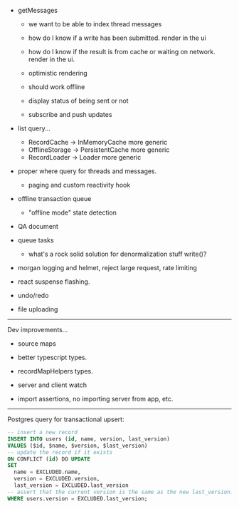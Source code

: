 
- getMessages
	- we want to be able to index thread messages

	- how do I know if a write has been submitted. render in the ui
	- how do I know if the result is from cache or waiting on network. render in the ui.

	- optimistic rendering
	- should work offline
	- display status of being sent or not
	- subscribe and push updates


- list query...
	- RecordCache -> InMemoryCache more generic
	- OfflineStorage -> PersistentCache more generic
	- RecordLoader -> Loader more generic


- proper where query for threads and messages.
	- paging and custom reactivity hook

- offline transaction queue
	- "offline mode" state detection

- QA document

- queue tasks
	- what's a rock solid solution for denormalization stuff write()?

- morgan logging and helmet, reject large request, rate limiting
- react suspense flashing.

- undo/redo
- file uploading


---

Dev improvements...

- source maps
- better typescript types.
- recordMapHelpers types.

- server and client watch

- import assertions, no importing server from app, etc.


---

Postgres query for transactional upsert:

```sql
-- insert a new record
INSERT INTO users (id, name, version, last_version)
VALUES ($id, $name, $version, $last_version)
-- update the record if it exists
ON CONFLICT (id) DO UPDATE
SET
  name = EXCLUDED.name,
  version = EXCLUDED.version,
  last_version = EXCLUDED.last_version
-- assert that the current version is the same as the new last_version.
WHERE users.version = EXCLUDED.last_version;
```